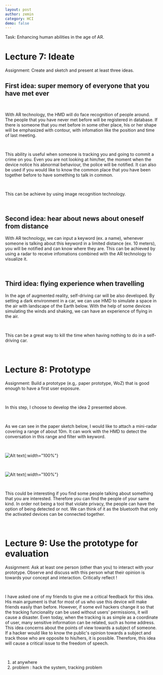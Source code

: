 ```yaml
---
layout: post
author: zemin 
category: HCI
demo: false 
---
```


Task: Enhancing human abilities in the age of AR.

# Lecture 7: Ideate

Assignment: Create and sketch and present at least three ideas.

## First idea: super memory of everyone that you have met ever

&nbsp;

With AR technology, the HMD will do face recognition of people around. The people that you have never met before will be registered in database. If there is someone that you met before in some other place, his or her shape will be emphasized with contour, with infomation like the position and time of last meeting.

&nbsp;

This ability is useful when someone is tracking you and going to commit a crime on you. Even you are not looking at him/her, the moment when the device notice his abnormal behaviour, the police will be notified. It can also be used if you would like to know the common place that you have been together before to have something to talk in common.

&nbsp;

This can be achieve by using image recognition technology.

&nbsp;

## Second idea: hear about news about oneself from distance

With AR technology, we can input a keyword (ex. a name), whenever someone is talking about this keyword in a limited distance (ex. 10 meters), you will be notified and can know where they are. This can be achieved by using a radar to receive infomations combined with the AR technology to visualize it.

&nbsp;

## Third idea: flying experience when travelling

In the age of augmented reality, self-driving car will be also developed. By setting a dark environment in a car, we can use HMD to simulate a space in the air with landscape of the Earth below. With the help of some devices simulating the winds and shaking, we can have an experience of flying in the air.

&nbsp;

This can be a great way to kill the time when having nothing to do in a self-driving car.

&nbsp;

# Lecture 8: Prototype

Assignment: Build a prototype (e.g,. paper prototype, WoZ) that is good enough to have a first user exposure.

&nbsp;

In this step, I choose to develop the idea 2 presented above.

&nbsp;

As we can see in the paper sketch below, I would like to attach a mini-radar covering a range of about 10m. It can work with the HMD to detect the conversation in this range and filter with keyword.

&nbsp;

![Alt text](https://raw.githubusercontent.com/zemin-xu/zemin-xu.github.io/master/assets/images/hci_lecture/idea_prototype1.jpg "paper sketch for device"){:width="100%"}

&nbsp;


![Alt text](https://raw.githubusercontent.com/zemin-xu/zemin-xu.github.io/master/assets/images/hci_lecture/idea_prototype2.jpg "functionality"){:width="100%"}

&nbsp;

This could be interesting if you find some people talking about something that you are interested. Therefore you can find the people of your same kind. In order not being a tool that violate privacy, the people can have the option of being detected or not. We can think of it as the bluetooth that only the activated devices can be connected together.

&nbsp;

# Lecture 9: Use the prototype for evaluation

Assignment: Ask at least one person (other than you) to interact with your prototype. Observe and discuss with this person what their opinion is towards your concept and interaction. Critically reflect !

&nbsp;

I have asked one of my friends to give me a critical feedback for this idea. His main argument is that for most of us who use this device will make friends easily than before. However, if some evil hackers change it so that the tracking funcionality can be used without users' permissions, it will cause a disaster. Even today, when the tracking is as simple as a coordinate of user, many sensitive information can be related, such as home address. This idea concerns about the points of view towards a subject of someone. If a hacker would like to know the public's opinion towards a subject and track those who are opposite to his/hers, it is possible. Therefore, this idea will cause a critical issue to the freedom of speech.

&nbsp;

1. at anywhere
2. problem : hack the system, tracking problem

&nbsp;
